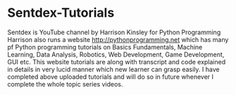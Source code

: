 # Sentdex-Tutorials
Sentdex is YouTube channel by Harrison Kinsley for Python Programming
Harrison also runs a website http://pythonprogramming.net which has many pf Python programming tutorials on Basics Fundamentals, Machine Learning, Data Analysis, Robotics, Web Development, Game Development, GUI etc.
This website tutorials are along with transcript and code explained in details in very lucid manner which new learner can grasp easily.
I have completed above uploaded tutorials and will do so in future whenever I complete the whole topic series videos.
